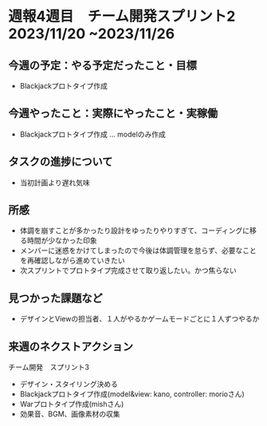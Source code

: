 # 週報4週目　チーム開発スプリント2　2023/11/20 ~2023/11/26


## 今週の予定：やる予定だったこと・目標
- Blackjackプロトタイプ作成

## 今週やったこと：実際にやったこと・実稼働
- Blackjackプロトタイプ作成 ... modelのみ作成  

## タスクの進捗について
- 当初計画より遅れ気味

## 所感
- 体調を崩すことが多かったり設計をゆったりやりすぎて、コーディングに移る時間が少なかった印象
- メンバーに迷惑をかけてしまったので今後は体調管理を怠らず、必要なことを再確認しながら進めていきたい
- 次スプリントでプロトタイプ完成させて取り返したい。かつ焦らない

## 見つかった課題など
- デザインとViewの担当者、１人がやるかゲームモードごとに１人ずつやるか

## 来週のネクストアクション
チーム開発　スプリント3
<br/>
- デザイン・スタイリング決める
- Blackjackプロトタイプ作成(model&view: kano, controller: morioさん)
- Warプロトタイプ作成(mishさん)
- 効果音、BGM、画像素材の収集

